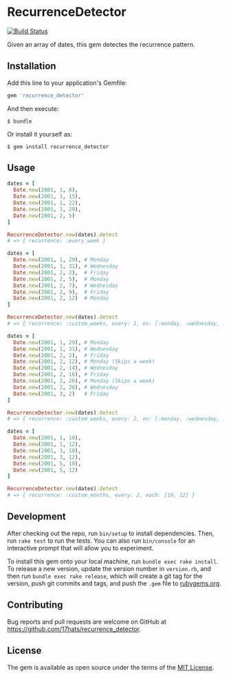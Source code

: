 # RecurrenceDetector

[![Build Status](https://travis-ci.org/17hats/recurrence_detector.svg?branch=master)](https://travis-ci.org/17hats/recurrence_detector)

Given an array of dates, this gem detectes the recurrence pattern.

## Installation

Add this line to your application's Gemfile:

```ruby
gem 'recurrence_detector'
```

And then execute:

    $ bundle

Or install it yourself as:

    $ gem install recurrence_detector

## Usage

```ruby
dates = [
  Date.new(2001, 1, 8),
  Date.new(2001, 1, 15),
  Date.new(2001, 1, 22),
  Date.new(2001, 1, 29),
  Date.new(2001, 2, 5)
]

RecurrenceDetector.new(dates).detect
# => { recurrence: :every_week }

```

```ruby
dates = [
  Date.new(2001, 1, 29), # Monday
  Date.new(2001, 1, 31), # Wednesday
  Date.new(2001, 2, 2),  # Friday
  Date.new(2001, 2, 5),  # Monday
  Date.new(2001, 2, 7),  # Wednesday
  Date.new(2001, 2, 9),  # Friday
  Date.new(2001, 2, 12)  # Monday
]

RecurrenceDetector.new(dates).detect
# => { recurrence: :custom_weeks, every: 1, on: [:monday, :wednesday, :friday] }

```

```ruby
dates = [
  Date.new(2001, 1, 29), # Monday
  Date.new(2001, 1, 31), # Wednesday
  Date.new(2001, 2, 2),  # Friday
  Date.new(2001, 2, 12), # Monday (Skips a week)
  Date.new(2001, 2, 14), # Wednesday
  Date.new(2001, 2, 16), # Friday
  Date.new(2001, 2, 26), # Monday (Skips a week)
  Date.new(2001, 2, 28), # Wednesday
  Date.new(2001, 3, 2)   # Friday
]

RecurrenceDetector.new(dates).detect
# => { recurrence: :custom_weeks, every: 2, on: [:monday, :wednesday, :friday] }

```

```ruby
dates = [
  Date.new(2001, 1, 10),
  Date.new(2001, 1, 12),
  Date.new(2001, 3, 10),
  Date.new(2001, 3, 12),
  Date.new(2001, 5, 10),
  Date.new(2001, 5, 12)
]

RecurrenceDetector.new(dates).detect
# => { recurrence: :custom_months, every: 2, each: [10, 12] }
```

## Development

After checking out the repo, run `bin/setup` to install dependencies. Then, run `rake test` to run the tests. You can also run `bin/console` for an interactive prompt that will allow you to experiment.

To install this gem onto your local machine, run `bundle exec rake install`. To release a new version, update the version number in `version.rb`, and then run `bundle exec rake release`, which will create a git tag for the version, push git commits and tags, and push the `.gem` file to [rubygems.org](https://rubygems.org).

## Contributing

Bug reports and pull requests are welcome on GitHub at https://github.com/17hats/recurrence_detector.


## License

The gem is available as open source under the terms of the [MIT License](http://opensource.org/licenses/MIT).
